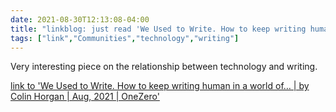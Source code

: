 ```yaml
---
date: 2021-08-30T12:13:08-04:00
title: "linkblog: just read 'We Used to Write. How to keep writing human in a world of… | by Colin Horgan | Aug, 2021 | OneZero'"
tags: ["link","Communities","technology","writing"]
---
```

Very interesting piece on the relationship between technology and writing.
 
[link to 'We Used to Write. How to keep writing human in a world of… | by Colin Horgan | Aug, 2021 | OneZero'](https://onezero.medium.com/we-used-to-write-bfed4d4eefca)
